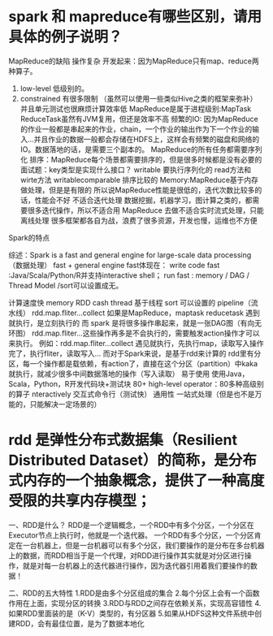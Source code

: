 # spark 和 mapreduce有哪些区别，请用具体的例子说明？
MapReduce的缺陷
操作复杂
开发起来：因为MapReduce只有map、reduce两种算子。
1. low-level 低级别的。
2. constrained	有很多限制 （虽然可以使用一些类似Hive之类的框架来弥补）
并且单元测试也很麻烦计算效率低
MapReduce是属于进程级别:MapTask ReduceTask虽然有JVM复用，但还是效率不高
频繁的IO: 因为MapReduce的作业一般都是串起来的作业，chain，一个作业的输出作为下一个作业的输入…并且作业的数据一般都会存储在HDFS上，这样会有频繁的磁盘和网络的IO。数据落地的话，是需要三个副本的。
MapReduce的所有任务都需要序列化
排序：MapReduce每个场景都需要排序的，但是很多时候都是没有必要的
面试题：key类型是实现什么接口？
writable 要执行序列化的 read方法和wirte方法
writablecomparable 排序比较的
Memory:MapReduce基于内存做处理，但是是有限的
所以说MapReduce性能是很低的，迭代次数比较多的话，性能会不好
不适合迭代处理
数据挖掘，机器学习，图计算之类的，都需要很多迭代操作，所以不适合用 MapReduce 去做不适合实时流式处理，只能离线处理
很多框架都各自为战，浪费了很多资源，开发也慢，运维也不方便

Spark的特点

综述：Spark is a fast and general engine for large-scale data processing（数据处理）
fast + general engine
fast体现在：
write code fast :Java/Scala/Python/R并支持interactive shell；
run fast : memory / DAG / Thread Model /sort可以设置成无。

计算速度快
memory	RDD cash
thread	基于线程
sort	可以设置的
pipeline（流水线）	rdd.map.fliter…collect
如果是MapReduce，maptask reducetask 遇到就执行，是立刻执行的
而 spark 是将很多操作串起来，就是一张DAG图（有向无环图）
rdd.map.fliter…这些操作再多是不会执行的，需要触发action操作才可以来执行。
例如：rdd.map.fliter…collect
遇见就执行，先执行map，读取写入操作完了，执行fliter，读取写入…
而对于Spark来说，是基于rdd来计算的
rdd里有分区，每一个操作都是载依赖，有action了，直接在这个分区（partition）中kaka就执行，就减少很多中间数据落地的操作（写入读取）
易于使用
使用Java，Scala，Python，R开发代码块+测试块
80+ high-level operator：80多种高级别的算子
nteractively 交互式命令行（测试快）
通用性
一站式处理（但是也不是万能的，只能解决一定场景的）


# rdd 是弹性分布式数据集（Resilient Distributed Dataset）的简称，是分布式内存的一个抽象概念，提供了一种高度受限的共享内存模型；
一、RDD是什么？
RDD是一个逻辑概念，一个RDD中有多个分区，一个分区在Executor节点上执行时，他就是一个迭代器。
一个RDD有多个分区，一个分区肯定在一台机器上，但是一台机器可以有多个分区，我们要操作的是分布在多台机器上的数据，而RDD相当于是一个代理，对RDD进行操作其实就是对分区进行操作，就是对每一台机器上的迭代器进行操作，因为迭代器引用着我们要操作的数据！

二、RDD的五大特性
1.RDD是由多个分区组成的集合
2.每个分区上会有一个函数作用在上面，实现分区的转换
3.RDD与RDD之间存在依赖关系，实现高容错性
4.如果RDD里面装的是（K-V）类型的，有分区器
5.如果从HDFS这种文件系统中创建RDD，会有最佳位置，是为了数据本地化

